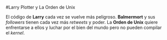 #Larry Plotter y La Orden de Unix

El código de **Larry** cada vez se vuelve más peligroso.
**Balmermort** y sus *followers* tienen cada vez más *retweets* y poder.
La **Orden de Unix** quiere enfrentarse a ellos y luchar por el bien del mundo 
pero no pueden compilar el *kernel*.
